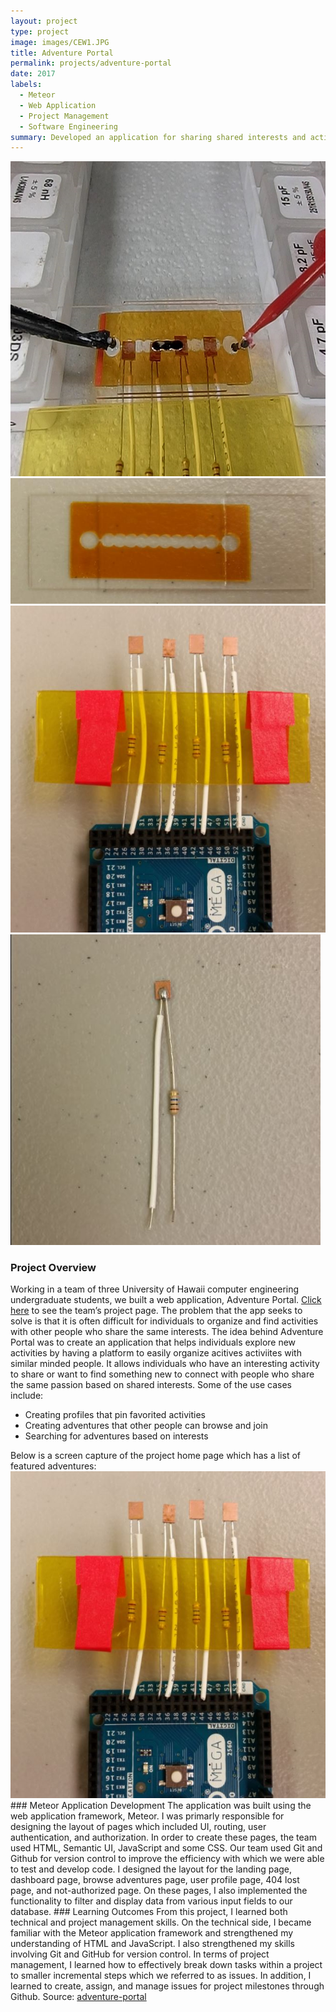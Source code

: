 ```yaml
---
layout: project
type: project
image: images/CEW1.JPG
title: Adventure Portal
permalink: projects/adventure-portal
date: 2017
labels:
  - Meteor
  - Web Application
  - Project Management
  - Software Engineering
summary: Developed an application for sharing shared interests and activities with the right people.
---
```

<div class="ui small rounded images">
  <img class="ui image" src="../images/CEW1.JPG">
  <img class="ui image" src="../images/CEW5.JPG">
  <img class="ui image" src="../images/CEW2.JPG">
  <img class="ui image" src="../images/CEW4.JPG">
</div>

### Project Overview
Working in a team of three University of Hawaii computer engineering undergraduate students, we built a web application, Adventure Portal. [Click here](https://adventure-portal.github.io/) to see the team’s project page. 
The problem that the app seeks to solve is that it is often difficult for individuals to organize and find activities with other people who share the same interests. The idea behind Adventure Portal was to create an application that helps individuals explore new activities by having a platform to easily organize acitives activiites with similar minded people. It allows individuals who have an interesting activity to share or want to find something new to connect with people who share the same passion based on shared interests. 
Some of the use cases include:
<ul>
<li>Creating profiles that pin favorited activities</li>
<li>Creating adventures that other people can browse and join</li>
<li>Searching for adventures based on interests</li>
</ul>
Below is a screen capture of the project home page which has a list of featured adventures:
<img class="ui centered image" src="../images/CEW2.JPG">
### Meteor Application Development
The application was built using the web application framework, Meteor. I was primarly responsible for designing the layout of pages which included UI, routing, user authentication, and authorization. In order to create these pages, the team used HTML, Semantic UI, JavaScript and some CSS. Our team used Git and Github for version control to improve the efficiency with which we were able to test and develop code. I designed the layout for the landing page, dashboard page, browse adventures page, user profile page, 404 lost page, and not-authorized page. On these pages, I also implemented the functionality to filter and display data from various input fields to our database.
### Learning Outcomes
From this project, I learned both technical and project management skills. On the technical side, I became familiar with the Meteor application framework and strengthened my understanding of HTML and JavaScript. I also strengthened my skills involving Git and GitHub for version control. In terms of project management, I learned how to effectively break down tasks within a project to smaller incremental steps which we referred to as issues. In addition, I learned to create, assign, and manage issues for project milestones through Github. 
Source: <a href="https://github.com/adventure-portal/adventure-portal"><i class="large github icon"></i>adventure-portal </a>

